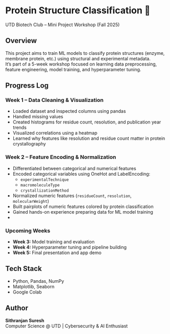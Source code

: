 # Protein Structure Classification 🧬  
UTD Biotech Club – Mini Project Workshop (Fall 2025)

## Overview
This project aims to train ML models to classify protein structures (enzyme, membrane protein, etc.) using structural and experimental metadata.  
It’s part of a 5-week workshop focused on learning data preprocessing, feature engineering, model training, and hyperparameter tuning.

## Progress Log
### Week 1 – Data Cleaning & Visualization
- Loaded dataset and inspected columns using pandas
- Handled missing values
- Created histograms for residue count, resolution, and publication year trends
- Visualized correlations using a heatmap
- Learned why features like resolution and residue count matter in protein crystallography

### Week 2 – Feature Encoding & Normalization
- Differentiated between categorical and numerical features
- Encoded categorical variables using OneHot and LabelEncoding:
  - `experimentalTechnique`
  - `macromoleculeType`
  - `crystallizationMethod`
- Normalized numeric features (`residueCount`, `resolution`, `molecularWeight`)
- Built pairplots of numeric features colored by protein classification
- Gained hands-on experience preparing data for ML model training
- 
### Upcoming Weeks 
- **Week 3:** Model training and evaluation  
- **Week 4:** Hyperparameter tuning and pipeline building  
- **Week 5:** Final presentation and app demo  

## Tech Stack
- Python, Pandas, NumPy  
- Matplotlib, Seaborn  
- Google Colab

## Author
**Sithranjan Suresh**  
Computer Science @ UTD | Cybersecurity & AI Enthusiast
